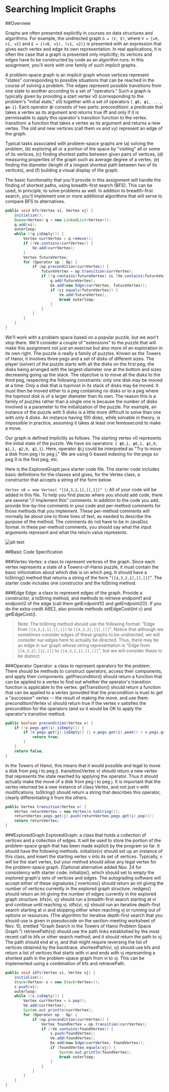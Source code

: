 # Searching Implicit Graphs
##Overview

Graphs are often presented explicitly in courses on data structures and algorithms. For example, the undirected graph `G = (V, E)`, where `V = {v0, v1, v2}` and `E = {(v0, v1), (v1, v2)}` is presented with an expression that gives each vertex and edge its own representation. In real applications, it is often the case that a graph is presented only implicitly; its vertices and edges have to be constructed by code as an algorithm runs. In this assignment, you'll work with one family of such implicit graphs.

A problem-space graph is an implicit graph whose vertices represent "states" corresponding to possible situations that can be reached in the course of solving a problem. The edges represent possible transitions from one state to another according to a set of "operators." Such a graph is typically given by providing a start vertex v0 (corresponding to the problem's "initial state," s0) together with a set of operators `{ ϕ0, ϕ1, ..., ϕm-1}`. Each operator ϕi consists of two parts: 
preconditioni: a predicate that takes a vertex as its argument and returns true iff and only if it is permissable to apply this operator's transition function to the vertex. 
transitioni: a function that takes a vertex as its argument and returns a new vertex. The old and new vertices (call them vx and vy) represent an edge of the graph.

Typical tasks associated with problem-space graphs are (a) solving the problem, (b) exploring all or a portion of the space by "visiting" all or some of its vertices, (c) finding shortest paths between given pairs of vertices, (d) measuring properties of the graph such as average degree of a vertex, (e) finding the diameter (length of a longest shortest path between two of its vertices), and (f) building a visual display of the graph.

The basic functionality that you'll provide in this assignment will handle the finding of shortest paths, using breadth-first search (BFS). This can be used, in principle, to solve problems as well. In addition to breadth-first search, you'll implement one or more additional algorithms that will serve to compare BFS to alternatives.

```java
public void bfs(Vertex vi, Vertex vj) {
    initialize();
    Queue<Vertex> q = new LinkedList<Vertex>();
    q.add(vi);
    outerloop:
    while (!q.isEmpty()) {
        Vertex currVertex = q.remove();
        if (!Ve.contains(currVertex)) {
            Ve.add(currVertex);
        }
        Vertex futureVertex;
        for (Operator op : Op) {
            if (op.precondition(currVertex)) {
                futureVertex = op.transition(currVertex);
                if (!q.contains(futureVertex) && !Ve.contains(futureVertex)) {
                    q.add(futureVertex);
                    Ee.add(new Edge(currVertex, futureVertex));
                    if (vj.equals(futureVertex)) {
                        Ve.add(futureVertex);
                        break outerloop;
                    }
                }
            }
        }
    }
}
```

We'll work with a problem space based on a popular puzzle, but we won't stop there. We'll consider a couple of "extensions" to the puzzle that will make this assignment not just an exercise but also more of an exploration in its own right. The puzzle is really a family of puzzles. Known as the Towers of Hanoi, it involves three pegs and a set of disks of different sizes. The player (solver) of the puzzle starts with all the disks on the first peg, the disks being arranged with the largest-diameter one at the bottom and sizes decreasing going up the stack. The objective is to move all the disks to the third peg, respecting the following constraints: only one disk may be moved at a time. Only a disk that is topmost in its stack of disks may be moved. It must then be moved either to a peg containing no disks or to a peg where the topmost disk is of a larger diameter than its own. The reason this is a family of puzzles rather than a single one is because the number of disks involved is a parameter to the initialization of the puzzle. For example, an instance of the puzzle with 5 disks is a little more difficult to solve than one with only 4 disks. An instance having 100 disks, while solvable in theory, is impossible in practice, assuming it takes at least one femtosecond to make a move.

Our graph is defined implicitly as follows. The starting vertex v0 represents the initial state of the puzzle. We have six operators: `{ ϕ0,1, ϕ0,2, ϕ1,0, ϕ1,2, ϕ2,0, ϕ2,1}`. Here, operator ϕi,j could be interpreted as "Try to move a disk from peg i to peg j." We are using 0-based indexing for the pegs so peg 0 is the first peg, etc.

Here is the ExploredGraph.java starter code file. The starter code includes basic definitions for the classes and gives, for the Vertex class, a constructor that accepts a string of the form below.

`Vertex v0 = new Vertex( "[[4,3,2,1],[],[]]" )`;
All of your code will be added in this file. To help you find places where you should add code, there are several "// Implement this" comments. In addition to the code you add, provide line-by-line comments in your code and per-method comments for those methods that you implement. These per-method comments will normally be about one to three lines of text, as needed to describe the purpose of the method. The comments do not have to be in JavaDoc format. In these per-method comments, you should say what the input arguments represent and what the return value represents.

![alt text](https://courses.cs.washington.edu/courses/cse373/16au/A/A5/TOHGraph4.png "Logo Title Text 1")

##Basic Code Specification

###Vertex
Vertex: a class to represent vertices of the graph. Since each vertex represents a state of a Towers-of-Hanoi puzzle, it must contain the basic information about which disk is on which peg. It should have a toString() method that returns a string of the form "`[[4,3,2,1],[],[]]`". The starter code includes one constructor and the toString method.

###Edge
Edge: a class to represent edges of the graph. Provide a constructor, a toString method, and methods to retrieve endpoint1 and endpoint2 of the edge (call them getEndpoint1() and getEndpoint2()). If you do the extra credit A6E2, also provide methods setEdgeCost(int c) and getEdgeCost().

>Note: The toString method should use the following format: "Edge from `[[4,3,2,1],[],[]]` to `[[4,3,2],[1],[]]`". Notice that although we sometimes consider edges of these graphs to be undirected, we will consider our edges here to actually be directed. Thus, there may be an edge in our graph whose string representation is "Edge from `[[4,3,2],[1],[]]` to `[[4,3,2,1],[],[]]`", but we will consider these to be distinct.

###Operator
Operator: a class to represent operators for the problem. There should be methods to construct operators, access their components, and apply their components. getPrecondition() should return a function that can be applied to a vertex to find out whether the operator's transition function is applicable to the vertex. getTransition() should return a function that can be applied to a vertex (provided that the precondition is true) to get a "successor" vertex -- the result of making the move. and use them. precondition(Vertex v) should return true if the vertex v satisfies the precondition for the operators (and so it would be OK to apply the operator's transition method. 
```java
public boolean precondition(Vertex v) {
    if (!v.pegs.get(i).isEmpty()) {
        if (v.pegs.get(j).isEmpty() || v.pegs.get(i).peek() < v.pegs.get(j).peek()) {
            return true;
        }
    }
    return false;
}
```
In the Towers of Hanoi, this means that it would possible and legal to move a disk from peg i to peg j). transition(Vertex v) should return a new vertex that represents the state reached by applying the operator. Thus it should actually make the move of a disk from peg i to peg j. It is important that the vertex returned be a new instance of class Vertex, and not just v with modifications. toString() should return a string that describes this operator, clearly differentiating it from the others.
```java
public Vertex transition(Vertex v) {
    Vertex returnVertex = new Vertex(v.toString());
    returnVertex.pegs.get(j).push(returnVertex.pegs.get(i).pop());
    return returnVertex;
}
```

###ExploredGraph
ExploredGraph: a class that holds a collection of vertices and a collection of edges. It will be used to store the portion of the problem-space graph that has been made explicit by the program so far. It should have the following methods. initialize(v) should set up an instance of this class, and insert the starting vertex v into its set of vertices. Typically, v will be the start vertex, but your method should allow any legal vertex for the problem-space graph. [Optional alternative added Nov. 24 for consistency with starter code: initialize(), which should set to empty the explored graph's sets of vertices and edges. The autograding software will accept either of these signatures.] nvertices() should return an int giving the number of vertices currently in the explored graph structure. nedges() should return an int giving the number of edges currently in the explored graph structure. bfs(vi, vj) should run a breadth-first search starting at vi and continue until reaching vj. idfs(vi, vj) should run an iterative depth-first search starting at vi and stopping either when reaching vj or running out of options or resources. (The algorithm for iterative depth-first search that you should use is given in pseudocode on the section-meeting worksheet of Nov. 10, entitled "Graph Search in the Towers of Hanoi Problem Space Graph.") retrievePath(vj) should use the path links established by the most recent call to bfs or other search method, and it should return the path to vj. The path should end at vj, and that might require reversing the list of vertices obtained by the backtrace. shortestPath(vi, vj) should use bfs and return a list of vertices that starts with vi and ends with vj representing a shortest path in the problem-space graph from vi to vj. This can be implemented using a combination of bfs and retrievePath.
```java
public void idfs(Vertex vi, Vertex vj) {
    initialize();
    Stack<Vertex> s = new Stack<Vertex>();
    s.push(vi);
    outerloop:
    while (!s.isEmpty()) {
        Vertex currVertex = s.pop();
        Ve.add(currVertex);
        System.out.println(currVertex);
        for (Operator op : Op) {
            if (op.precondition(currVertex)) {
                Vertex foundVertex = op.transition(currVertex);
                if (!Ve.contains(foundVertex)) {
                    s.push(foundVertex);
                    Ve.add(foundVertex);
                    Ee.add(new Edge(currVertex, foundVertex));
                    if (foundVertex.equals(vj)) {
                        System.out.println(foundVertex);
                        break outerloop;
                    }
                }
            }
        }
    }
}
```
